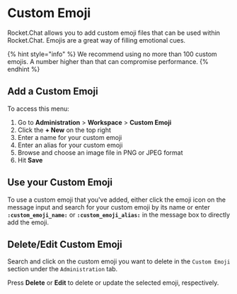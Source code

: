 # Custom Emoji

Rocket.Chat allows you to add custom emoji files that can be used within Rocket.Chat. Emojis are a great way of filling emotional cues.

{% hint style="info" %}
We recommend using no more than 100 custom emojis. A number higher than that can compromise performance.
{% endhint %}

## Add a Custom Emoji

To access this menu:

1. Go to **Administration** > **Workspace** > **Custom Emoji**
2. Click the **+ New** on the top right
3. Enter a name for your custom emoji
4. Enter an alias for your custom emoji
5. Browse and choose an image file in PNG or JPEG format
6. Hit **Save**

## Use your Custom Emoji

To use a custom emoji that you've added, either click the emoji icon on the message input and search for your custom emoji by its name or enter **`:custom_emoji_name:`** or **`:custom_emoji_alias:`** in the message box to directly add the emoji.

## Delete/Edit Custom Emoji

Search and click on the custom emoji you want to delete in the `Custom Emoji` section under the `Administration` tab.

Press **Delete** or **Edit** to delete or update the selected emoji, respectively.

